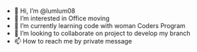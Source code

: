 - 👋 Hi, I’m @lumlum08
- 👀 I’m interested in Office moving 
- 🌱 I’m currently learning code with woman Coders Program
- 💞️ I’m looking to collaborate on project to develop my branch 
- 📫 How to reach me by private message

<!---
lumlum08/lumlum08 is a ✨ special ✨ repository because its `README.md` (this file) appears on your GitHub profile.
You can click the Preview link to take a look at your changes.
--->
